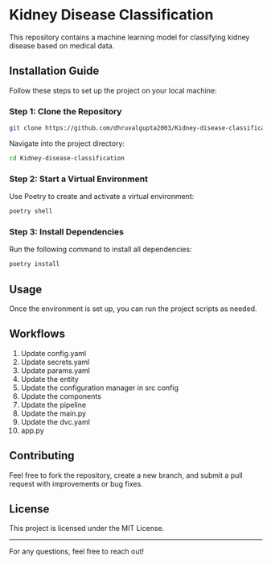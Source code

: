 # Kidney Disease Classification

This repository contains a machine learning model for classifying kidney disease based on medical data.

## Installation Guide

Follow these steps to set up the project on your local machine:

### Step 1: Clone the Repository

```bash
git clone https://github.com/dhruvalgupta2003/Kidney-disease-classification.git
```

Navigate into the project directory:
```bash
cd Kidney-disease-classification
```

### Step 2: Start a Virtual Environment

Use Poetry to create and activate a virtual environment:

```bash
poetry shell
```

### Step 3: Install Dependencies

Run the following command to install all dependencies:

```bash
poetry install
```

## Usage

Once the environment is set up, you can run the project scripts as needed.


## Workflows
1. Update config.yaml
2. Update secrets.yaml
3. Update params.yaml
4. Update the entity
5. Update the configuration manager in src config
6. Update the components
7. Update the pipeline
8. Update the main.py
9. Update the dvc.yaml
10. app.py

## Contributing
Feel free to fork the repository, create a new branch, and submit a pull request with improvements or bug fixes.

## License
This project is licensed under the MIT License.

---
For any questions, feel free to reach out!

